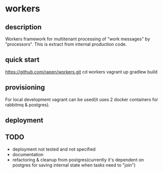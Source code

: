 # workers
## description
Workers framework for multitenant processing of "work messages" by "processors".
This is extract from internal production code.

## quick start
https://github.com/rapen/workers.git
cd workers
vagrant up
gradlew build


## provisioning
For local development vagrant can be used(it uses 2 docker containers for rabbitmq & postgres).

## deployment

## TODO 
- deployment not tested and not specified
- documentation
- refactoring & cleanup from postgres(currently it's dependent on postgres for saving internal state when tasks need to "join")
